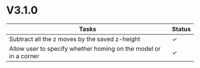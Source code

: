 # V3.1.0

| Tasks | Status |
| ----- | ------ |
| Subtract all the z moves by the saved z-height | &check; |
| Allow user to specify whether homing on the model or in a corner | &check; |
